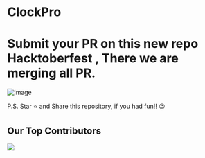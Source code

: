 # ClockPro

# Submit your PR on this new repo Hacktoberfest , There we are merging all PR.
![image](https://github.com/GayanKod/Clock-in-Another/assets/65016185/3d910bd1-9eca-4ece-8dbb-84dc47d1fd62)

P.S. Star ⭐ and Share this repository, if you had fun!! 😍

## Our Top Contributors 
<p align="left"><a href="https://github.com/lyrenuka/ClockPro/graphs/contributors">
  <img src="https://contributors-img.web.app/image?repo=lyrenuka/ClockPro" />
</a></p>
